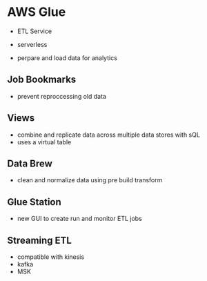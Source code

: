 # AWS Glue
- ETL Service
- serverless

- perpare and load data for analytics

## Job Bookmarks
- prevent reproccessing old data
## Views
- combine and replicate data across multiple data stores with sQL
- uses a virtual table
## Data Brew
- clean and normalize data using pre build transform
## Glue Station
- new GUI to create run and monitor ETL jobs
## Streaming ETL
- compatible with kinesis
- kafka
- MSK